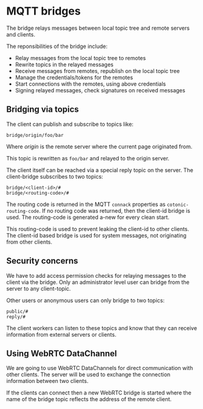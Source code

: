 # MQTT bridges

The bridge relays messages between local topic tree and remote servers and clients.

The reponsibilities of the bridge include:

 * Relay messages from the local topic tree to remotes
 * Rewrite topics in the relayed messages
 * Receive messages from remotes, republish on the local topic tree
 * Manage the credentials/tokens for the remotes
 * Start connections with the remotes, using above credentials
 * Signing relayed messages, check signatures on received messages

## Bridging via topics

The client can publish and subscribe to topics like:

    bridge/origin/foo/bar

Where *origin* is the remote server where the current page originated from.

This topic is rewritten as `foo/bar` and relayed to the origin server.

The client itself can be reached via a special reply topic on the server.
The client-bridge subscribes to two topics:

    bridge/<client-id>/#
    bridge/<routing-code>/#

The routing code is returned in the MQTT `connack` properties as `cotonic-routing-code`.
If no routing code was returned, then the client-id bridge is used.
The routing-code is generated a-new for every clean start.

This routing-code is used to prevent leaking the client-id to other clients.
The client-id based bridge is used for system messages, not originating from other clients.

## Security concerns

We have to add access permission checks for relaying messages to the client via the bridge.
Only an administrator level user can bridge from the server to any client-topic.

Other users or anonymous users can only bridge to two topics:

    public/#
    reply/#

The client workers can listen to these topics and know that they can receive information
from external servers or clients.

## Using WebRTC DataChannel

We are going to use WebRTC DataChannels for direct communication with other clients.
The server will be used to exchange the connection information between two clients.

If the clients can connect then a new WebRTC bridge is started where the name of the
bridge topic reflects the address of the remote client.
